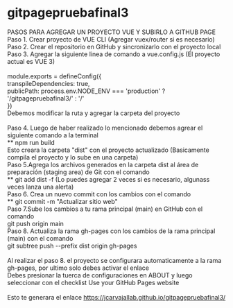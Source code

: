 # gitpagepruebafinal3
PASOS PARA AGREGAR UN PROYECTO VUE Y SUBIRLO A GITHUB PAGE
<br/>
Paso 1. Crear proyecto de VUE CLI (Agregar vuex/router si es necesario)
<br/>
Paso 2. Crear el repositorio en GitHub y sincronizarlo con el proyecto local
<br/>
Paso 3. Agregar la siguiente linea de comando a vue.config.js (El proyecto actual es VUE 3)
<br/>
<br/>
module.exports = defineConfig({
<br/>
  transpileDependencies: true,
  <br/>
  publicPath: process.env.NODE_ENV === 'production' ? '/gitpagepruebafinal3/' : '/'
  <br/>
})
<br/>
Debemos modificar la ruta y agregar la carpeta del proyecto
<br/>
<br/>
Paso 4. Luego de haber realizado lo mencionado debemos agrear el siguiente comando a la terminal
<br/>
**  npm run build
<br/>
Esto creara la carpeta "dist" con el proyecto actualizado (Basicamente compila el proyecto y lo sube en una carpeta)
<br/>
Paso 5.Agrega los archivos generados en la carpeta dist al área de preparación (staging area) de Git con el comando 
<br/>
**  git add dist -f (Lo puedes agregar 2 veces si es necesario, algunass veces lanza una alerta)
<br/>
Paso 6. Crea un nuevo commit con los cambios con el comando 
<br/>
**  git commit -m "Actualizar sitio web"
<br/>
Paso 7.Sube los cambios a tu rama principal (main) en GitHub con el comando 
<br/>
git push origin main
<br/>
Paso 8. Actualiza la rama gh-pages con los cambios de la rama principal (main) con el comando 
<br/>
git subtree push --prefix dist origin gh-pages
<br/>
<br/>
Al realizar el paso 8. el proyecto se configurara automaticamente a la rama gh-pages, por ultimo solo debes activar el enlace
<br/>
Debes presionar la tuerca de configuraciones en ABOUT y luego seleccionar con el checklist Use your GitHub Pages website
<br/>
<br/>
Esto te generara el enlace https://jcarvajallab.github.io/gitpagepruebafinal3/
